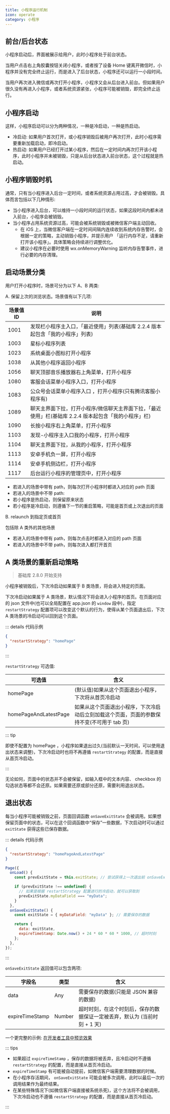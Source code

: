 ```yaml
---
title: 小程序运行机制
icon: operate
category: 小程序
---
```


## 前台/后台状态

小程序启动后，界面被展示给用户，此时小程序处于前台状态。

当用户点击右上角胶囊按钮关闭小程序，或者按了设备 Home 键离开微信时，小程序并没有完全终止运行，而是进入了后台状态，小程序还可以运行一小段时间。

当用户再次进入微信或再次打开小程序，小程序又会从后台进入前台。但如果用户很久没有再进入小程序，或者系统资源紧张，小程序可能被销毁，即完全终止运行。

## 小程序启动

这样，小程序启动可以分为两种情况，一种是冷启动，一种是热启动。

- 冷启动: 如果用户首次打开，或小程序销毁后被用户再次打开，此时小程序需要重新加载启动，即冷启动。
- 热启动: 如果用户已经打开过某小程序，然后在一定时间内再次打开该小程序，此时小程序并未被销毁，只是从后台状态进入前台状态，这个过程就是热启动。

## 小程序销毁时机

通常，只有当小程序进入后台一定时间，或者系统资源占用过高，才会被销毁。具体而言包括以下几种情形:

- 当小程序进入后台，可以维持一小段时间的运行状态，如果这段时间内都未进入前台，小程序会被销毁。
- 当小程序占用系统资源过高，可能会被系统销毁或被微信客户端主动回收。
  - 在 iOS 上，当微信客户端在一定时间间隔内连续收到系统内存告警时，会根据一定的策略，主动销毁小程序，并提示用户 「运行内存不足，请重新打开该小程序」。具体策略会持续进行调整优化。
  - 建议小程序在必要时使用 wx.onMemoryWarning 监听内存告警事件，进行必要的内存清理。

## 启动场景分类

用户打开小程序时，场景可分为以下 A、B 两类:

A. 保留上次的浏览状态。场景值有以下几项:

| 场景值 ID | 说明                                                                                                   |
| --------- | ------------------------------------------------------------------------------------------------------ |
| 1001      | 发现栏小程序主入口，「最近使用」列表(基础库 2.2.4 版本起包含「我的小程序」列表)                        |
| 1003      | 星标小程序列表                                                                                         |
| 1023      | 系统桌面小图标打开小程序                                                                               |
| 1038      | 从其他小程序返回小程序                                                                                 |
| 1056      | 聊天顶部音乐播放器右上角菜单，打开小程序                                                               |
| 1080      | 客服会话菜单小程序入口，打开小程序                                                                     |
| 1083      | 公众号会话菜单小程序入口 ，打开小程序(只有腾讯客服小程序有)                                            |
| 1089      | 聊天主界面下拉，打开小程序/微信聊天主界面下拉，「最近使用」栏(基础库 2.2.4 版本起包含「我的小程序」栏) |
| 1090      | 长按小程序右上角菜单，打开小程序                                                                       |
| 1103      | 发现-小程序主入口我的小程序，打开小程序                                                                |
| 1104      | 聊天主界面下拉，从我的小程序，打开小程序                                                               |
| 1113      | 安卓手机负一屏，打开小程序                                                                             |
| 1114      | 安卓手机侧边栏，打开小程序                                                                             |
| 1117      | 后台运行小程序的管理页中，打开小程序                                                                   |

- 若进入的场景中带有 path，则每次打开小程序时都进入对应的 path 页面
- 若进入的场景中不带 path:
- 若小程序是热启动，则保留原来状态
- 若小程序是冷启动，则遵循下一节的重启策略，可能是首页或上次退出的页面

B. relaunch 到指定页或首页

包括除 A 类外的其他场景

- 若进入的场景中带有 path，则每次点击时都进入对应的 path 页面
- 若进入的场景中不带 path，则每次进入都打开首页

## A 类场景的重新启动策略

> 基础库 2.8.0 开始支持

小程序被销毁后，下次冷启动如果属于 B 类场景，将会进入特定的页面。

下次冷启动如果属于 A 类场景，默认情况下将会进入小程序的首页。在页面对应的 json 文件中(也可以全局配置在 app.json 的 `window` 段中)，指定 `restartStrategy` 配置项可以改变这个默认的行为，使得从某个页面退出后，下次 A 类场景的冷启动可以回到这个页面。

::: details 代码示例

```json
{
  "restartStrategy": "homePage"
}
```

:::

`restartStrategy` 可选值:

| 可选值                | 含义                                                                                        |
| --------------------- | ------------------------------------------------------------------------------------------- |
| homePage              | (默认值)如果从这个页面退出小程序，下次将从首页冷启动                                        |
| homePageAndLatestPage | 如果从这个页面退出小程序，下次冷启动后立刻加载这个页面，页面的参数保持不变(不可用于 tab 页) |

::: tip

即使不配置为 homePage ，小程序如果退出过久(当前默认一天时间，可以使用退出状态来调整)，下次冷启动时也将不再遵循 `restartStrategy` 的配置，而是直接从首页冷启动。

:::

无论如何，页面中的状态并不会被保留，如输入框中的文本内容、 checkbox 的勾选状态等都不会还原。如果需要还原或部分还原，需要利用退出状态。

## 退出状态

每当小程序可能被销毁之前，页面回调函数 `onSaveExitState` 会被调用。如果想保留页面中的状态，可以在这个回调函数中“保存”一些数据，下次启动时可以通过 `exitState` 获得这些已保存数据。

::: details 代码示例

```json
{
  "restartStrategy": "homePageAndLatestPage"
}
```

```js
Page({
  onLoad() {
    const prevExitState = this.exitState; // 尝试获得上一次退出前 onSaveExitState 保存的数据

    if (prevExitState !== undefined) {
      // 如果是根据 restartStrategy 配置进行的冷启动，就可以获取到
      prevExitState.myDataField === "myData";
    }
  },
  onSaveExitState() {
    const exitState = { myDataField: "myData" }; // 需要保存的数据

    return {
      data: exitState,
      expireTimeStamp: Date.now() + 24 * 60 * 60 * 1000, // 超时时刻
    };
  },
});
```

:::

`onSaveExitState` 返回值可以包含两项:

| 字段名          | 类型   | 含义                                                                       |
| --------------- | ------ | -------------------------------------------------------------------------- |
| data            | Any    | 需要保存的数据(只能是 JSON 兼容的数据)                                     |
| expireTimeStamp | Number | 超时时刻，在这个时刻后，保存的数据保证一定被丢弃，默认为 (当前时刻 + 1 天) |

一个更完整的示例: [在开发者工具中预览效果](https://developers.weixin.qq.com/s/ELP5uTmN7E8l)

::: tips

- 如果超过 `expireTimeStamp` ，保存的数据将被丢弃，且冷启动时不遵循 `restartStrategy` 的配置，而是直接从首页冷启动。
- `expireTimeStamp` 有可能被自动提前，如微信客户端需要清理数据的时候。
- 在小程序存活期间， `onSaveExitState` 可能会被多次调用，此时以最后一次的调用结果作为最终结果。
- 在某些特殊情况下(如微信客户端直接被系统杀死)，这个方法将不会被调用，下次冷启动也不遵循 `restartStrategy` 的配置，而是直接从首页冷启动。

:::
